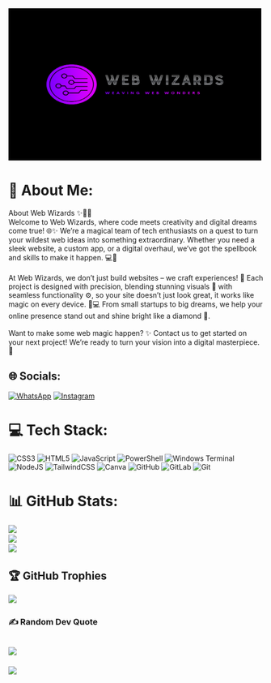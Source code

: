 <img src="./Logo.png" alt="Web Wizards Logo" height="300" width="500">

# 💫 About Me:
About Web Wizards ✨🧙‍♂️<br>Welcome to Web Wizards, where code meets creativity and digital dreams come true! 🌐✨ We’re a magical team of tech enthusiasts on a quest to turn your wildest web ideas into something extraordinary. Whether you need a sleek website, a custom app, or a digital overhaul, we’ve got the spellbook and skills to make it happen. 💻🎨<br><br>At Web Wizards, we don’t just build websites – we craft experiences! 🚀 Each project is designed with precision, blending stunning visuals 🎨 with seamless functionality ⚙️, so your site doesn’t just look great, it works like magic on every device. 📱💻 From small startups to big dreams, we help your online presence stand out and shine bright like a diamond 💎.<br><br>Want to make some web magic happen? ✨ Contact us to get started on your next project! We’re ready to turn your vision into a digital masterpiece. 🌟


## 🌐 Socials:
[![WhatsApp](https://img.shields.io/badge/WhatsApp-%25D366.svg?logo=whatsapp&logoColor=white)](https://wa.me/+250794413721)
[![Instagram](https://img.shields.io/badge/Instagram-%23E4405F.svg?logo=Instagram&logoColor=white)](https://instagram.com/webwizards__official) 

# 💻 Tech Stack:
![CSS3](https://img.shields.io/badge/css3-%231572B6.svg?style=plastic&logo=css3&logoColor=white) ![HTML5](https://img.shields.io/badge/html5-%23E34F26.svg?style=plastic&logo=html5&logoColor=white) ![JavaScript](https://img.shields.io/badge/javascript-%23323330.svg?style=plastic&logo=javascript&logoColor=%23F7DF1E) ![PowerShell](https://img.shields.io/badge/PowerShell-%235391FE.svg?style=plastic&logo=powershell&logoColor=white) ![Windows Terminal](https://img.shields.io/badge/Windows%20Terminal-%234D4D4D.svg?style=plastic&logo=windows-terminal&logoColor=white) ![NodeJS](https://img.shields.io/badge/node.js-6DA55F?style=plastic&logo=node.js&logoColor=white) ![TailwindCSS](https://img.shields.io/badge/tailwindcss-%2338B2AC.svg?style=plastic&logo=tailwind-css&logoColor=white) ![Canva](https://img.shields.io/badge/Canva-%2300C4CC.svg?style=plastic&logo=Canva&logoColor=white) ![GitHub](https://img.shields.io/badge/github-%23121011.svg?style=plastic&logo=github&logoColor=white) ![GitLab](https://img.shields.io/badge/gitlab-%23181717.svg?style=plastic&logo=gitlab&logoColor=white) ![Git](https://img.shields.io/badge/git-%23F05033.svg?style=plastic&logo=git&logoColor=white)
# 📊 GitHub Stats:
![](https://github-readme-stats.vercel.app/api?username=webwizardsofficial&theme=dark&hide_border=false&include_all_commits=true&count_private=true)<br/>
![](https://github-readme-streak-stats.herokuapp.com/?user=webwizardsofficial&theme=dark&hide_border=false)<br/>
![](https://github-readme-stats.vercel.app/api/top-langs/?username=webwizardsofficial&theme=dark&hide_border=false&include_all_commits=true&count_private=true&layout=compact)

## 🏆 GitHub Trophies
![](https://github-profile-trophy.vercel.app/?username=webwizardsofficial&theme=dark&no-frame=false&no-bg=true&margin-w=4)

### ✍️ Random Dev Quote
![](https://quotes-github-readme.vercel.app/api?type=horizontal&theme=dark)
---
[![](https://visitcount.itsvg.in/api?id=webwizardsofficial&icon=7&color=11)](https://visitcount.itsvg.in)

<!---
webwizardsofficial/webwizardsofficial is a ✨ special ✨ repository because its `README.md` (this file) appears on your GitHub profile.
You can click the Preview link to take a look at your changes.
--->
